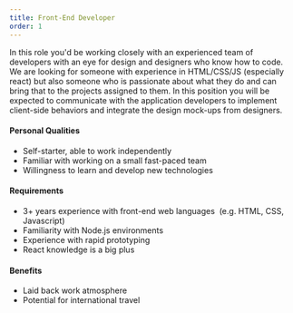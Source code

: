 ```yaml
---
title: Front-End Developer
order: 1
---
```


In this role you'd be working closely with an experienced team of developers with an eye for design and designers who know how to code. We are looking for someone with experience in HTML/CSS/JS (especially react) but also someone who is passionate about what they do and can bring that to the projects assigned to them. In this position you will be expected to communicate with the application developers to implement client-side behaviors and integrate the design mock-ups from designers.

#### Personal Qualities
* Self-starter, able to work independently
* Familiar with working on a small fast-paced team
* Willingness to learn and develop new technologies

#### Requirements
* 3+ years experience with front-end web languages  (e.g. HTML, CSS, Javascript)
* Familiarity with Node.js environments
* Experience with rapid prototyping
* React knowledge is a big plus

#### Benefits
* Laid back work atmosphere
* Potential for international travel

